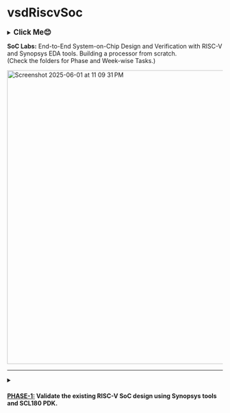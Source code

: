 # vsdRiscvSoc
<details>
  <summary><big><b>Click Me😊</b></big></summary>
  <p>Hiii! I'm Galvin Benson<br>Email ID: galvin.benson@gmail.com<br>GitHub Profile: https://github.com/galvin-benson<br>LinkedIn Profile: www.linkedin.com/in/galvin-benson
</p>
</details>

<b>SoC Labs:</b> End-to-End System-on-Chip Design and Verification with RISC-V and Synopsys EDA tools. Building a processor from scratch.<br>(Check the folders for Phase and Week-wise Tasks.)

<img width="686" alt="Screenshot 2025-06-01 at 11 09 31 PM" src="https://github.com/user-attachments/assets/962be1d5-f35c-418c-86d5-de274dd52047" />

---
<details>
<summary>
<h4>

[PHASE-1:](https://github.com/galvin-benson/vsdRiscvSoc/tree/main/PHASE-1) Validate the existing RISC-V SoC design using Synopsys tools and SCL180 PDK.</h4></summary>

---

### => [Week 1](https://github.com/galvin-benson/vsdRiscvSoc/blob/main/PHASE-1/WEEK-1.md) Summary / Overview

In [Week 1](https://github.com/galvin-benson/vsdRiscvSoc/blob/main/PHASE-1/WEEK-1.md), the focus was on setting up the foundational toolchain required for RISC-V development and understanding the foundational toolchain operations for RV32IMAC and the basic workflow from writing C code to generating executable binaries. The key accomplishments include:

- ✅ **Toolchain Setup**: Successfully unpacked and configured the `riscv-toolchain-rv32imac` with proper `PATH` settings and verified essential binaries like `gcc`, `objdump`, and `gdb`.
- 📝 **First RISC-V C Program**: Compiled a minimal "Hello, RISC-V" C program using `riscv32-unknown-elf-gcc` with appropriate flags for the RV32IMC ISA.
- 🔍 **Assembly Insight**: Generated the corresponding assembly (`.s`) file and analyzed common stack operations in the function prologue and epilogue.
- 🧠 **Binary Analysis**: Learned to disassemble ELF files using `objdump`, convert them to raw hex using `objcopy`, and interpret instruction components like address, opcode, and operands.
- 📄 **Register Reference**: Created a cheat-sheet mapping all 32 RISC-V integer registers to their ABI names and roles, improving familiarity with calling conventions.

This week laid the groundwork for upcoming tasks involving debugging, simulation, and eventually deploying code on a RISC-V soft core or SoC platform.

---

</details>
